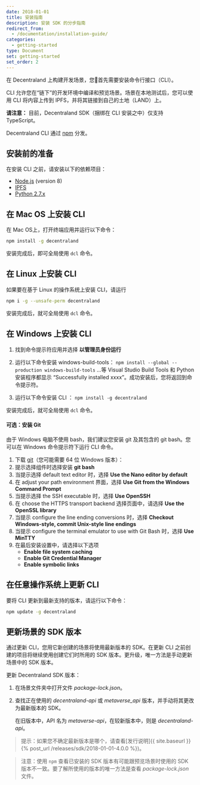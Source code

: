 ```yaml
---
date: 2018-01-01
title: 安装指南
description: 安装 SDK 的分步指南
redirect_from:
  - /documentation/installation-guide/
categories:
  - getting-started
type: Document
set: getting-started
set_order: 2
---
```


在 Decentraland 上构建开发场景，您首先需要安装命令行接口（CLI）。

CLI 允许您在“链下”的开发环境中编译和预览场景。场景在本地测试后，您可以使用 CLI 将内容上传到 IPFS，并将其链接到自己的土地（LAND）上。

**请注意：** 目前，Decentraland SDK（捆绑在 CLI 安装之中）仅支持 TypeScript。

Decentraland CLI 通过 [npm](https://www.npmjs.com/get-npm?utm_source=house&utm_medium=homepage&utm_campaign=free%20orgs&utm_term=Install%20npm) 分发。

## 安装前的准备

在安装 CLI 之前，请安装以下的依赖项目：

* [Node.js](https://github.com/decentraland/cli#nodejs-installation) (version 8)
* [IPFS](https://dist.ipfs.io/#go-ipfs)
* [Python 2.7.x](https://www.python.org/downloads/)

## 在 Mac OS 上安装 CLI

在 Mac OS上，打开终端应用并运行以下命令：

```bash
npm install -g decentraland
```

安装完成后，即可全局使用 `dcl` 命令。

## 在 Linux 上安装 CLI


如果要在基于 Linux 的操作系统上安装 CLI，请运行

```bash
npm i -g --unsafe-perm decentraland
```

安装完成后，就可全局使用 `dcl` 命令。

## 在 Windows 上安装 CLI

1. 找到命令提示符应用并选择 **以管理员身份运行**

2. 运行以下命令安装 windows-build-tools：
`npm install --global --production windows-build-tools`
...等 Visual Studio Build Tools 和 Python 安装程序都显示 “Successfully installed xxxx”。成功安装后，您将返回到命令提示符。

3. 运行以下命令安装 CLI ：
`npm install -g decentraland`

安装完成后，就可全局使用 `dcl` 命令。

#### 可选：安装 Git

由于 Windows 电脑不使用 bash，我们建议您安装 git 及其包含的 git bash。您可以在 Windows 命令提示符下运行 CLI 命令。

1. 下载 [git](https://git-scm.com/download/win)（您可能需要 64 位 Windows 版本）：
2. 提示选择组件时选择安装 **git bash**
3. 当提示选择 default text editor 时，选择 **Use the Nano editor by default**
4. 在 adjust your path environment 界面，选择 **Use Git from the Windows Command Prompt**
5. 当提示选择 the SSH executable 时，选择 **Use OpenSSH**
6.  在 choose the HTTPS transport backend 选择页面中，请选择 **Use the OpenSSL library**
7.  当提示 configure the line ending conversions 时，选择 **Checkout Windows-style, commit Unix-style line endings**
8.  当提示 configure the terminal emulator to use with Git Bash 时，选择 **Use MinTTY**
9.  在最后安装设置中，请选择以下选项
    * **Enable file system caching**
    * **Enable Git Credential Manager**
    * **Enable symbolic links**


## 在任意操作系统上更新 CLI

要将 CLI 更新到最新支持的版本，请运行以下命令：

```bash
npm update -g decentraland
```

## 更新场景的 SDK 版本

通过更新 CLI，您用它新创建的场景将使用最新版本的 SDK。在更新 CLI 之前创建的项目将继续使用创建它们时所用的 SDK 版本。更升级，唯一方法是手动更新场景中的 SDK 版本。

更新 Decentraland SDK 版本：

1. 在场景文件夹中打开文件 _package-lock.json_。
2. 查找正在使用的 _decentraland-api_ 或 _metaverse_api_ 版本，并手动将其更改为最新版本的 SDK。

   在旧版本中，API 名为 _metaverse-api_，在较新版本中，则是 _decentraland-api_。

> 提示：如果您不确定最新版本是哪个，请查看[发行说明]{{ site.baseurl }}{% post_url /releases/sdk/2018-01-01-4.0.0 %})。

>注意：使用 `npm` 查看已安装的 SDK 版本有可能跟预览场景时使用的 SDK 版本不一致。要了解所使用的版本的唯一方法是查看 _package-lock.json_ 文件。